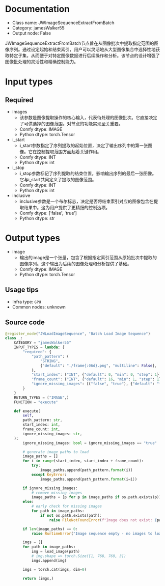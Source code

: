 
# Documentation
- Class name: JWImageSequenceExtractFromBatch
- Category: jamesWalker55
- Output node: False

JWImageSequenceExtractFromBatch节点旨在从图像批次中提取指定范围的图像序列。通过设定起始和结束索引，用户可以灵活地从大型图像集合中选择性地获取特定子集，从而便于对特定图像数据进行后续操作和分析。该节点的设计增强了图像批处理的灵活性和精确控制能力。

# Input types
## Required
- images
    - 该参数是图像提取操作的核心输入，代表待处理的图像批次。它直接决定了可供选择的图像范围，对节点的功能实现至关重要。
    - Comfy dtype: IMAGE
    - Python dtype: torch.Tensor
- i_start
    - i_start参数指定了序列提取的起始位置，决定了输出序列中的第一张图像。它在控制提取范围方面起着关键作用。
    - Comfy dtype: INT
    - Python dtype: int
- i_stop
    - i_stop参数标记了序列提取的结束位置，影响输出序列的最后一张图像。它与i_start共同定义了提取的图像范围。
    - Comfy dtype: INT
    - Python dtype: int
- inclusive
    - inclusive参数是一个布尔标志，决定是否将结束索引对应的图像包含在提取结果中。这为用户提供了更精细的控制选项。
    - Comfy dtype: ['false', 'true']
    - Python dtype: str

# Output types
- image
    - 输出的image是一个张量，包含了根据指定索引范围从原始批次中提取的图像序列。这个输出为后续的图像处理和分析提供了基础。
    - Comfy dtype: IMAGE
    - Python dtype: torch.Tensor


## Usage tips
- Infra type: `GPU`
- Common nodes: unknown


## Source code
```python
@register_node("JWLoadImageSequence", "Batch Load Image Sequence")
class _:
    CATEGORY = "jamesWalker55"
    INPUT_TYPES = lambda: {
        "required": {
            "path_pattern": (
                "STRING",
                {"default": "./frame{:06d}.png", "multiline": False},
            ),
            "start_index": ("INT", {"default": 0, "min": 0, "step": 1}),
            "frame_count": ("INT", {"default": 16, "min": 1, "step": 1}),
            "ignore_missing_images": (("false", "true"), {"default": "false"}),
        }
    }
    RETURN_TYPES = ("IMAGE",)
    FUNCTION = "execute"

    def execute(
        self,
        path_pattern: str,
        start_index: int,
        frame_count: int,
        ignore_missing_images: str,
    ):
        ignore_missing_images: bool = ignore_missing_images == "true"

        # generate image paths to load
        image_paths = []
        for i in range(start_index, start_index + frame_count):
            try:
                image_paths.append(path_pattern.format(i))
            except KeyError:
                image_paths.append(path_pattern.format(i=i))

        if ignore_missing_images:
            # remove missing images
            image_paths = [p for p in image_paths if os.path.exists(p)]
        else:
            # early check for missing images
            for path in image_paths:
                if not os.path.exists(path):
                    raise FileNotFoundError(f"Image does not exist: {path}")

        if len(image_paths) == 0:
            raise RuntimeError("Image sequence empty - no images to load")

        imgs = []
        for path in image_paths:
            img = load_image(path)
            # img.shape => torch.Size([1, 768, 768, 3])
            imgs.append(img)

        imgs = torch.cat(imgs, dim=0)

        return (imgs,)

```
